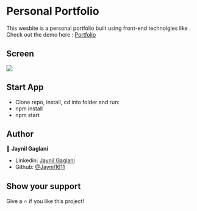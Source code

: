 # Personal Portfolio

This wesbite is a personal portfolio built using front-end technolgies like .
<br/>
Check out the demo here : [Portfolio](https://jaynil1611.github.io/)

## Screen

![](https://media.giphy.com/media/dzI7bXMESc0PffpPZE/giphy.gif)

## Start App

- Clone repo, install, cd into folder and run:
- npm install
- npm start

## Author

👤 **Jaynil Gaglani**

- Linkedin: [Jaynil Gaglani](https://www.linkedin.com/in/jaynilgaglani/)
- Github: [@Jaynil1611](https://github.com/Jaynil1611)

## Show your support

Give a ⭐️ if you like this project!
